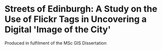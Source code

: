 # Streets of Edinburgh: A Study on the Use of Flickr Tags in Uncovering a Digital 'Image of the City'

Produced in fulfilment of the MSc GIS Dissertation
